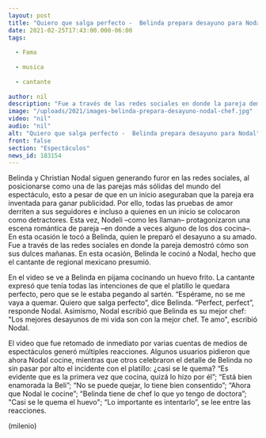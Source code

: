 ```yaml
---
layout: post
title: "Quiero que salga perfecto -  Belinda prepara desayuno para Nodal"
date: 2021-02-25T17:43:00.000-06:00
tags:
  
  - Fama
  
  - musica
  
  - cantante
  
author: nil
description: "Fue a través de las redes sociales en donde la pareja demostró cómo son sus dulces mañanas. En esta ocasión, Belinda le cocinó a Nodal, hecho que el cantante de regional mexicano presumió. "
image: "/uploads/2021/images-belinda-prepara-desayuno-nodal-chef.jpg"
video: "nil"
audio: "nil"
alt: "Quiero que salga perfecto -  Belinda prepara desayuno para Nodal"
front: false
section: "Espectáculos"
news_id: 183154
---
```


 Belinda y Christian Nodal siguen generando furor en las redes sociales, al posicionarse como una de las parejas más sólidas del mundo del espectáculo, esto a pesar de que en un inicio aseguraban que la pareja era inventada para ganar publicidad. Por ello, todas las pruebas de amor derriten a sus seguidores e incluso a quienes en un inicio se colocaron como detractores. Esta vez, Nodeli –como les llaman– protagonizaron una escena romántica de pareja –en donde a veces alguno de los dos cocina–. En esta ocasión le tocó a Belinda, quien le preparó el desayuno a su amado.  Fue a través de las redes sociales en donde la pareja demostró cómo son sus dulces mañanas.  En esta ocasión, Belinda le cocinó a Nodal, hecho que el cantante de regional mexicano presumió. 

En el video se ve a Belinda en pijama cocinando un huevo frito. La cantante expresó que tenía todas las intenciones de que el platillo le quedara perfecto, pero que se le estaba pegando al sartén. “Espérame, no se me vaya a quemar. Quiero que salga perfecto”, dice Belinda. “Perfect, perfect”, responde Nodal. Asimismo, Nodal escribió que Belinda es su mejor chef: "Los mejores desayunos de mi vida son con la mejor chef. Te amo", escribió Nodal.

El video que fue retomado de inmediato por varias cuentas de medios de espectáculos generó múltiples reacciones. Algunos usuarios pidieron que ahora Nodal cocine, mientras que otros celebraron el detalle de Belinda no sin pasar por alto el incidente con el platillo: ¿casi se le quema? “Es evidente que es la primera vez que cocina, quizá lo hizo por él”; “Está bien enamorada la Beli”; “No se puede quejar, lo tiene bien consentido”; “Ahora que Nodal le cocine”; “Belinda tiene de chef lo que yo tengo de doctora”; "Casi se le quema el huevo"; “Lo importante es intentarlo”, se lee entre las reacciones.

(milenio)

